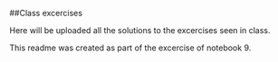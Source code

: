 ##Class excercises

Here will be uploaded all the solutions to the excercises seen in class.


This readme was created as part of the excercise of notebook 9.
